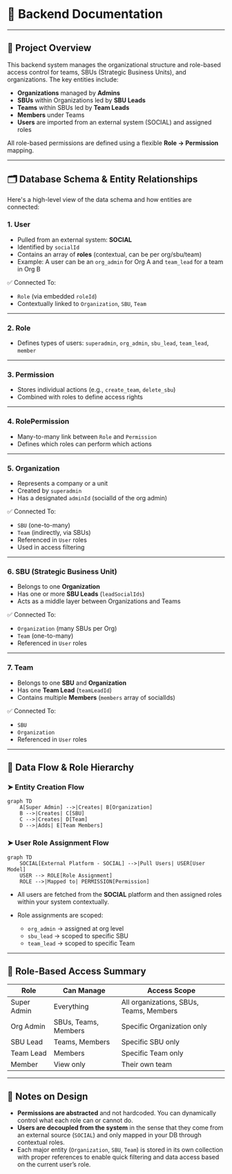 
# 📝 Backend Documentation

---

## 📌 Project Overview

This backend system manages the organizational structure and role-based access control for teams, SBUs (Strategic Business Units), and organizations. The key entities include:

* **Organizations** managed by **Admins**
* **SBUs** within Organizations led by **SBU Leads**
* **Teams** within SBUs led by **Team Leads**
* **Members** under Teams
* **Users** are imported from an external system (SOCIAL) and assigned roles

All role-based permissions are defined using a flexible **Role → Permission** mapping.

---

## 🗂️ Database Schema & Entity Relationships

Here's a high-level view of the data schema and how entities are connected:

### 1. **User**

* Pulled from an external system: **SOCIAL**
* Identified by `socialId`
* Contains an array of **roles** (contextual, can be per org/sbu/team)
* Example: A user can be an `org_admin` for Org A and `team_lead` for a team in Org B

✅ Connected To:

* `Role` (via embedded `roleId`)
* Contextually linked to `Organization`, `SBU`, `Team`

---

### 2. **Role**

* Defines types of users: `superadmin`, `org_admin`, `sbu_lead`, `team_lead`, `member`

---

### 3. **Permission**

* Stores individual actions (e.g., `create_team`, `delete_sbu`)
* Combined with roles to define access rights

---

### 4. **RolePermission**

* Many-to-many link between `Role` and `Permission`
* Defines which roles can perform which actions

---

### 5. **Organization**

* Represents a company or a unit
* Created by `superadmin`
* Has a designated `adminId` (socialId of the org admin)

✅ Connected To:

* `SBU` (one-to-many)
* `Team` (indirectly, via SBUs)
* Referenced in `User` roles
* Used in access filtering

---

### 6. **SBU (Strategic Business Unit)**

* Belongs to one **Organization**
* Has one or more **SBU Leads** (`leadSocialIds`)
* Acts as a middle layer between Organizations and Teams

✅ Connected To:

* `Organization` (many SBUs per Org)
* `Team` (one-to-many)
* Referenced in `User` roles

---

### 7. **Team**

* Belongs to one **SBU** and **Organization**
* Has one **Team Lead** (`teamLeadId`)
* Contains multiple **Members** (`members` array of socialIds)

✅ Connected To:

* `SBU`
* `Organization`
* Referenced in `User` roles

---

## 🔄 Data Flow & Role Hierarchy

### ➤ **Entity Creation Flow**

```mermaid
graph TD
    A[Super Admin] -->|Creates| B[Organization]
    B -->|Creates| C[SBU]
    C -->|Creates| D[Team]
    D -->|Adds| E[Team Members]
```

### ➤ **User Role Assignment Flow**

```mermaid
graph TD
    SOCIAL[External Platform - SOCIAL] -->|Pull Users| USER[User Model]
    USER --> ROLE[Role Assignment]
    ROLE -->|Mapped to| PERMISSION[Permission]
```

* All users are fetched from the **SOCIAL** platform and then assigned roles within your system contextually.
* Role assignments are scoped:

  * `org_admin` → assigned at org level
  * `sbu_lead` → scoped to specific SBU
  * `team_lead` → scoped to specific Team

---

## 🔐 Role-Based Access Summary

| Role        | Can Manage           | Access Scope                            |
| ----------- | -------------------- | --------------------------------------- |
| Super Admin | Everything           | All organizations, SBUs, Teams, Members |
| Org Admin   | SBUs, Teams, Members | Specific Organization only              |
| SBU Lead    | Teams, Members       | Specific SBU only                       |
| Team Lead   | Members              | Specific Team only                      |
| Member      | View only            | Their own team                          |

---

## 🧠 Notes on Design

* **Permissions are abstracted** and not hardcoded. You can dynamically control what each role can or cannot do.
* **Users are decoupled from the system** in the sense that they come from an external source (`SOCIAL`) and only mapped in your DB through contextual roles.
* Each major entity (`Organization`, `SBU`, `Team`) is stored in its own collection with proper references to enable quick filtering and data access based on the current user’s role.
